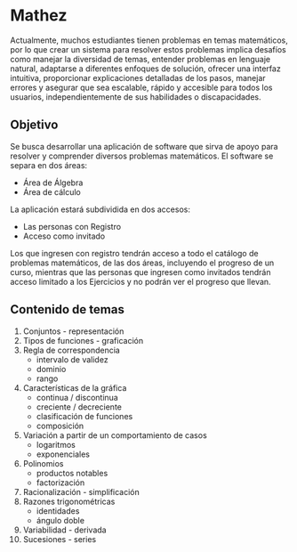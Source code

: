 # **Mathez**

Actualmente, muchos estudiantes tienen problemas en temas matemáticos, por lo que crear un sistema para resolver estos problemas implica desafíos como manejar la diversidad de temas, entender problemas en lenguaje natural, adaptarse a diferentes enfoques de solución, ofrecer una interfaz intuitiva, proporcionar explicaciones detalladas de los pasos, manejar errores y asegurar que sea escalable, rápido y accesible para todos los usuarios, independientemente de sus habilidades o discapacidades.

## **Objetivo**

Se busca desarrollar una aplicación de software que sirva de apoyo para resolver y comprender diversos problemas matemáticos.
El software se separa en dos áreas:

- Área de Álgebra
- Área de cálculo

La aplicación estará subdividida en dos accesos:

- Las personas con Registro
- Acceso como invitado

Los que ingresen con registro tendrán acceso a todo el catálogo de problemas matemáticos, de las dos áreas, incluyendo el progreso de un curso, mientras que las personas que ingresen como invitados tendrán acceso limitado a los Ejercicios y no podrán ver el progreso que llevan.

## **Contenido de temas**

1. Conjuntos - representación
2. Tipos de funciones - graficación
3. Regla de correspondencia
   - intervalo de validez
   - dominio
   - rango
4. Características de la gráfica
   - continua / discontinua
   - creciente / decreciente
   - clasificación de funciones
   - composición
5. Variación a partir de un comportamiento de casos
   - logaritmos
   - exponenciales
6. Polinomios
   - productos notables
   - factorización
7. Racionalización - simplificación
8. Razones trigonométricas
   - identidades
   - ángulo doble
9. Variabilidad - derivada
10. Sucesiones - series
